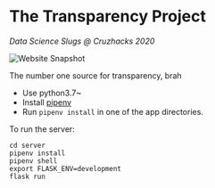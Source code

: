 # The Transparency Project
*Data Science Slugs @ Cruzhacks 2020*

![Website Snapshot](https://i.imgur.com/MWG9lS5.jpg)

The number one source for transparency, brah

- Use python3.7~
- Install [pipenv](https://github.com/pypa/pipenv)
- Run `pipenv install` in one of the app directories.

To run the server:

```
cd server
pipenv install
pipenv shell
export FLASK_ENV=development
flask run
```
